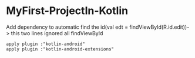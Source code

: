 # MyFirst-ProjectIn-Kotlin

Add dependency to automatic find the id(val edt = findViewById(R.id.edit))-> this two lines ignored all findViewById
    
    
    apply plugin :"kotlin-android"
    apply plugin :"kotlin-android-extensions"
